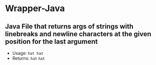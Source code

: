 # Wrapper-Java 

## Java File that returns args of strings with linebreaks and newline characters at the given position for the last argument

* Usage: `hat hat`
* Returns:
`hat`
`hat`

